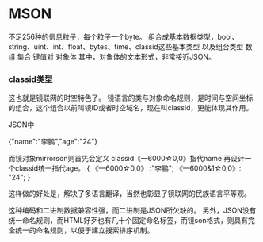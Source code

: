 # MSON
不足256种的信息粒子，每个粒子一个byte。
组合成基本数据类型，bool、string、uint、int、float、bytes、time、classid这些基本类型
以及组合类型 数组 集合 键值对 对象体
其中，对象体的文本形式，非常接近JSON。

### classid类型
>
这也就是镜联网的时空特色了。
镜语言的类与对象命名规则，是时间与空间坐标的组合，这个组合以前叫镜ID或者时空域名，现在叫classid，更能体现其作用。

JSON中

{"name":"李鹏","age":"24"}

而镜对象mirrorson则首先会定义
classid《—6000☆0,0》指代name
再设计一个classid统一指代age。
{
《—6000☆0,0》 :"李鹏";
《—6000&1☆0,0》: "24";
}


这样做的好处是，解决了多语言翻译，当然也彰显了镜联网的民族语言平等观。

这种编码和二进制数据兼容性强，而二进制是JSON所欠缺的。
另外，JSON没有统一命名规则，而HTML好歹也有几十个固定命名标签，而镜son格式，则具有完全统一的命名规则，以便于建立搜索排序机制。
